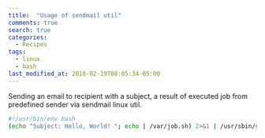 ```yaml
---
title:  "Usage of sendmail util"
comments: true
search: true
categories: 
  - Recipes
tags:
  - linux
  - bash
last_modified_at: 2018-02-19T08:05:34-05:00
---
```


Sending an email to recipient with a subject, a result of executed job from predefined sender via sendmail linux util.
```bash
#!/usr/bin/env bash
(echo "Subject: Hello, World! "; echo | /var/job.sh) 2>&1 | /usr/sbin/sendmail -F -i -f noreply@sender.com -t first@recipient.com second@recipient.com
```